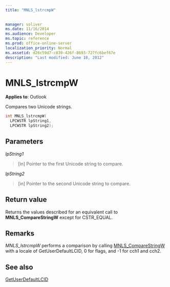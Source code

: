 ```yaml
---
title: "MNLS_lstrcmpW"
 
 
manager: soliver
ms.date: 11/16/2014
ms.audience: Developer
ms.topic: reference
ms.prod: office-online-server
localization_priority: Normal
ms.assetid: d26c59d7-c839-426f-8693-727fc6bef67e
description: "Last modified: June 18, 2012"
---
```


# MNLS_lstrcmpW

 
  
**Applies to**: Outlook 
  
Compares two Unicode strings.
  
```cpp
int MNLS_lstrcmpW(
  LPCWSTR lpString1,
  LPCWSTR lpString2);
```

## Parameters

 _lpString1_
  
> [in] Pointer to the first Unicode string to compare.
    
 _lpString2_
  
> [in] Pointer to the second Unicode string to compare.
    
## Return value

Returns the values described for an equivalent call to **MNLS_CompareStringW** except for CSTR_EQUAL. 
  
## Remarks

 _MNLS_lstrcmpW_ performs a comparison by calling [MNLS_CompareStringW](mnls_comparestringw.md) with a locale of GetUserDefaultLCID, 0 for flags, and -1 for cch1 and cch2. 
  
## See also



[GetUserDefaultLCID](http://msdn.microsoft.com/en-us/library/dd318135%28VS.85%29.aspx)

